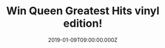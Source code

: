 ---
campaign-uuid: "c-9207c527-5c66-4ba4-90ed-0d437df0ad44"
type: "Competition"
category: "Music"
date: "2019-01-09T09:00:00.000Z"
end-date: "2019-02-09T23:59:00.000Z"
disable-form: false
is_promoted: false
has_entry_page: true
title: "Win Queen Greatest Hits vinyl edition!"
competition-description: "<p>We have in our hands one of the best compilations from\
  \ one of the greatest bands of all time: ‘Greatest Hits’ by Queen. ‘Greatest Hits’\
  \ is a compilation album by Queen, originally released in the UK on 26 October 1981.\_\
  The album consisted of Queen's best-selling singles since their first chart appearance\
  \ in 1974 with \"Seven Seas of Rhye\", up to their 1980 hit “Flash\".</p>\r\n<p>Want\
  \ it? Click below for a chance to win.</p>"
hero-header: "Win Queen Greatest Hits vinyl edition!"
terms-confirmation: "N/A"
banner-img: "https://assets.expresslyapp.com/asset-24a8e061-e6f5-4873-804d-b60f5bae5933.jpg"
logo-left-href: "aaa.nme.com"
logo-left-image: "https://assets.expresslyapp.com/asset-51471286-5510-4d1a-b208-21b8ce34d4f0.jpg"
logo-left-title: "NME AAA"
bg-image-hero: "https://assets.expresslyapp.com/asset-a06ffd40-6c1b-48b8-a869-f2839af36d47.jpg"
bg-image-first: "https://assets.expresslyapp.com/asset-cd598a7d-cb50-4f38-b9a9-e80586aa7b99.jpg"
section1-content: "<p>Queen's Greatest Hits was an instant success, peaking at number\
  \ one on the UK Album Chart for four weeks.\_ It has spent over 700 weeks in the\
  \ UK Charts, and is the best-selling album of all time in the UK, selling over 6\
  \ million copies there.\_ It is certified 8x Platinum in the United States, and\
  \ is Queen's most commercially successful album worldwide with over 25 million copies\
  \ sold, making it one of the best-selling albums of all time.\_ </p>\r\n<p>Enter\
  \ the form below for a chance to win ‘Greatest Hits’ by Queens on vinyl edition\
  \ and get ready to enjoy their tunes anywhere you go! Good luck!</p>"
entry-title: "Win Queen Greatest Hits vinyl edition!"
entry-content: "Enter the draw to win Queen Greatest Hits vinyl edition by completing\
  \ the form below before 23:59 on 9th of February 2019."
has-winner: false
prize-description: "Queen Greatest Hits vinyl edition."
special-conditions: "Multiple entries are allowed up to one every day.\r\nThis competition\
  \ is also available on: http://club.expressly.io/competitons/\r\nqueen-greatest-hits-vinyl-edition"
country-restrictions:
- "GB"
---